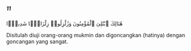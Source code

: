 ##### 11

<span class="ayah">هُنَالِكَ ٱبْتُلِىَ ٱلْمُؤْمِنُونَ وَزُلْزِلُوا۟ زِلْزَالًۭا شَدِيدًۭا</span>

<span class="ayah_translation">Disitulah diuji orang-orang mukmin dan digoncangkan (hatinya) dengan goncangan yang sangat.</span>
